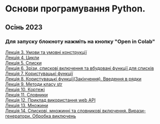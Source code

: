 # Основи програмування Python.
## Осінь 2023
### Для запуску блокноту нажміть на кнопку "Open in Colab"
<a href='https://github.com/svniko/python-fund-2023/blob/main/Lecture3.ipynb'>Лекція 3. Умови та умовні конструкції</a>
<br>
<a href='https://github.com/svniko/python-fund-2023/blob/main/Lecture4.ipynb'>Лекція 4. Цикли</a>
<br>
<a href='https://github.com/svniko/python-fund-2023/blob/main/Lecture5.ipynb'>Лекція 5. Списки</a>
<br>
<a href='https://github.com/svniko/python-fund-2023/blob/main/Lecture6.ipynb'>Лекція 6. Зрізи, спискові включення та вбудовані функції для списків</a>
<br>
<a href='https://github.com/svniko/python-fund-2023/blob/main/Lecture7.ipynb'>Лекція 7. Користувацькі функції</a>
<br>
<a href='https://github.com/svniko/python-fund-2023/blob/main/Lecture8.ipynb'>Лекція 8. Користувацькі функції(Закінчення). Введення в рядки</a>
<br>
<a href='https://github.com/svniko/python-fund-2023/blob/main/Lecture9.ipynb'>Лекція 9. Методи класу str</a>
<br>
<a href='https://github.com/svniko/python-fund-2023/blob/main/Lecture10.ipynb'>Лекція 10. Кортежі</a>
<br>
<a href='https://github.com/svniko/python-fund-2023/blob/main/Lecture11.ipynb'>Лекція 11. Словники</a>
<br>
<a href='https://github.com/svniko/python-fund-2023/blob/main/Lecture12.ipynb'>Лекція 12. Приклад використання web API</a>
<br>
<a href='https://github.com/svniko/python-fund-2023/blob/main/Lecture12.ipynb'>Лекція 13. Множини</a>
<br>
<a href='https://github.com/svniko/python-fund-2023/blob/main/Lecture12.ipynb'>Лекція 14. Спискові, множинні та словникові включення. Вирази-генератори. Обробка виключень</a>


